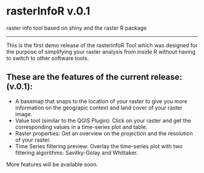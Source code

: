 # rasterInfoR v.0.1
raster info tool based on shiny and the raster R package

--- 

This is the first demo release of the rasterInfoR Tool which was designed for the purpose of simplifying your raster analysis from inside R without having to switch to other software tools.

## These are the features of the current release: (v.0.1):
- A basemap that snaps to the location of your raster to give you more information on the geograpic context and land cover of your raster image.
- Value tool (similar to the QGIS Plugin): Click on your raster and get the corresponding values in a time-series plot and table.
- Raster properties: Get an overview on the projection and the resolution of your raster.
- Time Series filtering preview: Overlay the time-series plot with two filtering algorithms: Savitky-Golay and Whittaker.

More features will be available soon.
